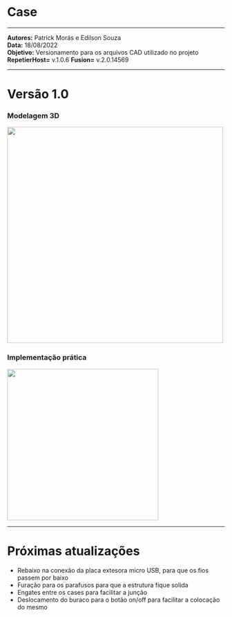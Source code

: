 # Case
_____________________________________________________________________________________________________________________________________________
**Autores:** Patrick Morás e Edilson Souza  
**Data:** 18/08/2022           
**Objetivo:** Versionamento para os arquivos CAD utilizado no projeto                     
**RepetierHost=** v.1.0.6
**Fusion=** v.2.0.14569
_____________________________________________________________________________________________________________________________________________
# Versão 1.0

### Modelagem 3D
<img src="https://user-images.githubusercontent.com/86391684/201110014-843b54df-2589-4f36-8e19-207fae978280.jpg" width="500" />

### Implementação prática
<img src="https://user-images.githubusercontent.com/86391684/201103007-047cc440-7167-4ba4-95a1-30319d899ad1.jpg" width="350" />

_____________________________________________________________________________________________________________________________________________
# Próximas atualizações 

- Rebaixo na conexão da placa extesora micro USB, para que os fios passem por baixo
- Furação para os parafusos para que a estrutura fique solida
- Engates entre os cases para facilitar a junção 
- Deslocamento do buraco para o botão on/off para facilitar a colocação do mesmo 
